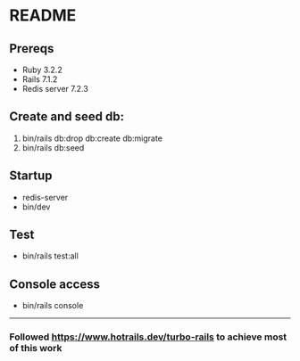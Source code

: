 # README

## Prereqs

- Ruby 3.2.2
- Rails 7.1.2
- Redis server 7.2.3

## Create and seed db:

1. bin/rails db:drop db:create db:migrate
2. bin/rails db:seed

## Startup

- redis-server
- bin/dev

## Test

- bin/rails test:all

## Console access

- bin/rails console

---

### Followed https://www.hotrails.dev/turbo-rails to achieve most of this work
